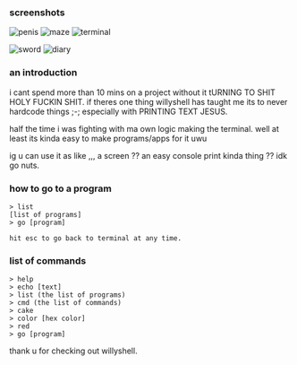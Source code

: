 ### screenshots
![penis](https://github.com/nectarboy/willyterminal/blob/main/docs/penis.png?raw=true)
![maze](https://github.com/nectarboy/willyterminal/blob/main/docs/maze.png?raw=true)
![terminal](https://github.com/nectarboy/willyterminal/blob/main/docs/terminal.png?raw=true)

![sword](https://github.com/nectarboy/willyterminal/blob/main/docs/sword.png?raw=true)
![diary](https://github.com/nectarboy/willyterminal/blob/main/docs/deardiary.png?raw=true)

### an introduction
i cant spend more than 10 mins on a project without it tURNING TO SHIT HOLY FUCKIN SHIT. if theres one thing willyshell has taught me its to never hardcode things ;-; especially with PRINTING TEXT JESUS.

half the time i was fighting with ma own logic making the terminal. well at least its kinda easy to make programs/apps for it uwu

ig u can use it as like ,,, a screen ?? an easy console print kinda thing ?? idk go nuts.

### how to go to a program
```
> list
[list of programs]
> go [program]

hit esc to go back to terminal at any time.
```

### list of commands
```
> help
> echo [text]
> list (the list of programs)
> cmd (the list of commands)
> cake
> color [hex color]
> red
> go [program]
```

thank u for checking out willyshell.
